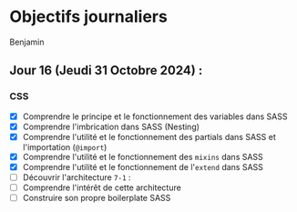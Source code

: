 # Objectifs journaliers

Benjamin

## Jour 16 (Jeudi 31 Octobre 2024) :

### CSS

- [x] Comprendre le principe et le fonctionnement des variables dans SASS
- [x] Comprendre l'imbrication dans SASS (Nesting)
- [x] Comprendre l'utilité et le fonctionnement des partials dans SASS et l'importation (`@import`)
- [x] Comprendre l'utilité et le fonctionnement des `mixins` dans SASS
- [x] Comprendre l'utilité et le fonctionnement de l'`extend` dans SASS
- [ ] Découvrir l'architecture `7-1` :
- [ ] Comprendre l'intérêt de cette architecture
- [ ] Construire son propre boilerplate SASS
